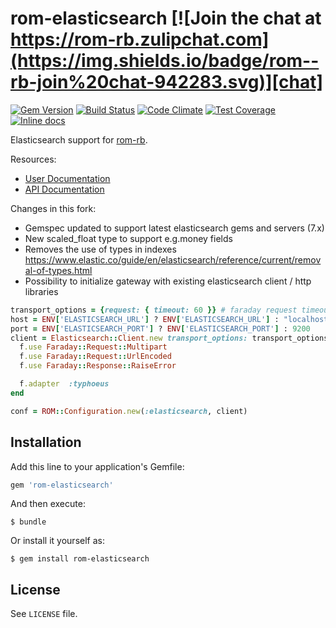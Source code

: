 [gem]: https://rubygems.org/gems/rom-elasticsearch
[travis]: https://travis-ci.org/rom-rb/rom-elasticsearch
[codeclimate]: https://codeclimate.com/github/rom-rb/rom-elasticsearch
[inchpages]: http://inch-ci.org/github/rom-rb/rom-elasticsearch
[chat]: https://rom-rb.zulipchat.com

# rom-elasticsearch [![Join the chat at https://rom-rb.zulipchat.com](https://img.shields.io/badge/rom--rb-join%20chat-942283.svg)][chat]

[![Gem Version](https://badge.fury.io/rb/rom-elasticsearch.svg)][gem]
[![Build Status](https://travis-ci.org/rom-rb/rom-elasticsearch.svg?branch=master)][travis]
[![Code Climate](https://codeclimate.com/github/rom-rb/rom-elasticsearch/badges/gpa.svg)][codeclimate]
[![Test Coverage](https://codeclimate.com/github/rom-rb/rom-elasticsearch/badges/coverage.svg)][codeclimate]
[![Inline docs](http://inch-ci.org/github/rom-rb/rom-elasticsearch.svg?branch=master)][inchpages]

Elasticsearch support for [rom-rb](https://github.com/rom-rb/rom).

Resources:

- [User Documentation](http://rom-rb.org/learn/elasticsearch/)
- [API Documentation](http://rubydoc.info/gems/rom-elasticsearch)

Changes in this fork:
- Gemspec updated to support latest elasticsearch gems and servers (7.x) 
- New scaled_float type to support e.g.money fields
- Removes the use of types in indexes https://www.elastic.co/guide/en/elasticsearch/reference/current/removal-of-types.html
- Possibility to initialize gateway with existing elasticsearch client / http libraries

```ruby
transport_options = {request: { timeout: 60 }} # faraday request timeout, in seconds
host = ENV['ELASTICSEARCH_URL'] ? ENV['ELASTICSEARCH_URL'] : "localhost"
port = ENV['ELASTICSEARCH_PORT'] ? ENV['ELASTICSEARCH_PORT'] : 9200
client = Elasticsearch::Client.new transport_options: transport_options, host: host, port: port, retry_on_failure: true, log: false, trace: false do |f|
  f.use Faraday::Request::Multipart
  f.use Faraday::Request::UrlEncoded
  f.use Faraday::Response::RaiseError

  f.adapter  :typhoeus
end

conf = ROM::Configuration.new(:elasticsearch, client)
```

## Installation

Add this line to your application's Gemfile:

```ruby
gem 'rom-elasticsearch'
```

And then execute:

    $ bundle

Or install it yourself as:

    $ gem install rom-elasticsearch

## License

See `LICENSE` file.
